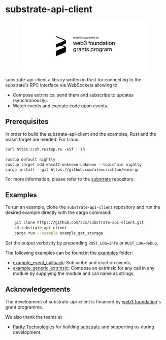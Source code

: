 # substrate-api-client

<p align="center">
<img src=./web3_foundation_grants_badge_black.svg width = 400>
</p>

substrate-api-client a library written in Rust for connecting to the substrate's RPC interface via WebSockets allowing to

* Compose extrinsics, send them and subscribe to updates (synchronously).
* Watch events and execute code upon events.

## Prerequisites

In order to build the substrate-api-client and the examples, Rust and the wasm target are needed. For Linux:

    curl https://sh.rustup.rs -sSf | sh

    rustup default nightly
    rustup target add wasm32-unknown-unknown --toolchain nightly
    cargo install --git https://github.com/alexcrichton/wasm-gc

For more information, please refer to the [substrate](https://github.com/paritytech/substrate) repository.


## Examples

To run an example, clone the `substrate-api-client` repository and run the desired example directly with the cargo command:

```bash
    git clone https://github.com/scs/substrate-api-client.git
    cd substrate-api-client
    cargo run --example example_get_storage
```

Set the output verbosity by prepending `RUST_LOG=info` or `RUST_LOG=debug`.

The following examples can be found in the [examples](/src/examples) folder:

* [example_event_callback](/src/examples/example_event_callback.rs): Subscribe and react on events.
* [example_generic_extrinsic](/src/examples/example_generic_extrinsic.rs): Compose an extrinsic for any call in any module by supplying the module and call name as strings.




## Acknowledgements

The development of substrate-api-client is financed by [web3 foundation](https://web3.foundation/)'s grant programme.

We also thank the teams at

* [Parity Technologies](https://www.parity.io/) for building [substrate](https://github.com/paritytech/substrate) and supporting us during development.
